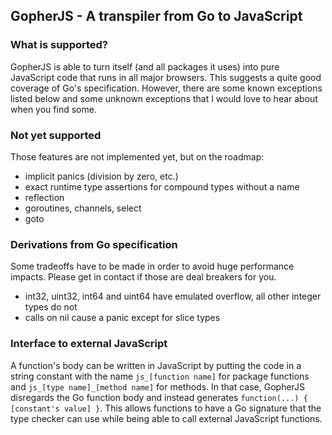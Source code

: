 GopherJS - A transpiler from Go to JavaScript
---------------------------------------------

### What is supported?
GopherJS is able to turn itself (and all packages it uses) into pure JavaScript code that runs in all major browsers. This suggests a quite good coverage of Go's specification. However, there are some known exceptions listed below and some unknown exceptions that I would love to hear about when you find some.

### Not yet supported
Those features are not implemented yet, but on the roadmap:

- implicit panics (division by zero, etc.)
- exact runtime type assertions for compound types without a name
- reflection
- goroutines, channels, select
- goto

### Derivations from Go specification
Some tradeoffs have to be made in order to avoid huge performance impacts. Please get in contact if those are deal breakers for you.

- int32, uint32, int64 and uint64 have emulated overflow, all other integer types do not
- calls on nil cause a panic except for slice types

### Interface to external JavaScript
A function's body can be written in JavaScript by putting the code in a string constant with the name `js_[function name]` for package functions and `js_[type name]_[method name]` for methods. In that case, GopherJS disregards the Go function body and instead generates `function(...) { [constant's value] }`. This allows functions to have a Go signature that the type checker can use while being able to call external JavaScript functions.
